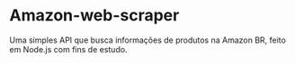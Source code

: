 # Amazon-web-scraper
 Uma simples API que busca informações de produtos na Amazon BR, feito em Node.js com fins de estudo.

